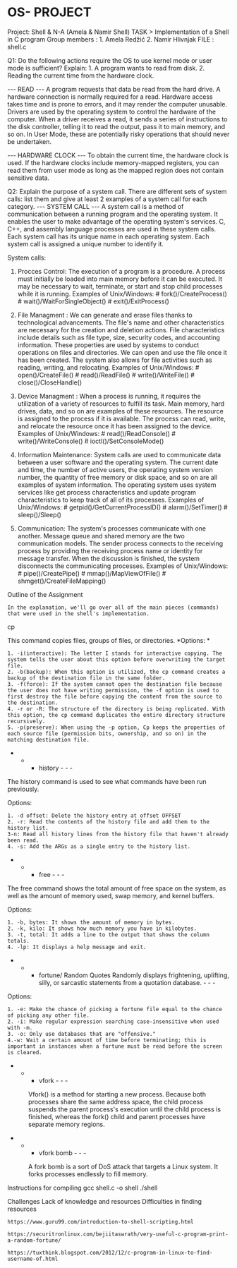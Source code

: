 # OS- PROJECT

Project: Shell & N-A (Amela & Namir Shell)
TASK >  Implementation of a Shell in C program
Group members : 1. Amela Redžić
                2. Namir Hlivnjak
FILE :  shell.c

Q1: Do the following actions require the OS to use kernel mode or user mode is sufficient?
    Explain:
            1. A program wants to read from disk.
            2. Reading the current time from the hardware clock.

--- READ ---
        A program requests that data be read from the hard drive. A hardware connection is normally required for a read. Hardware access takes time and is prone to errors, and it may render the computer unusable. Drivers are used by the operating system to control the hardware of the computer. When a driver receives a read, it sends a series of instructions to the disk controller, telling it to read the output, pass it to main memory, and so on. In User Mode, these are potentially risky operations that should never be undertaken.

--- HARDWARE CLOCK ---
        To obtain the current time, the hardware clock is used. If the hardware clocks include memory-mapped registers, you can read them from user mode as long as the mapped region does not contain sensitive data.



Q2: Explain the purpose of a system call. There are different sets of system calls: list them and give at least 2 examples of a system call for each category.
--- SYSTEM CALL ---
            A system call is a method of communication between a running program and the operating system. It enables the user to make advantage of the operating system's services. C, C++, and assembly language processes are used in these system calls. Each system call has its unique name in each operating system. Each system call is assigned a unique number to identify it.



System calls: 
1. Procces Control:
    The execution of a program is a procedure. A process must initially be loaded into main memory before it can be executed. It may be necessary to wait,        terminate, or start and stop child processes while it is running.
    Examples of Unix/Windows:
        # fork()/CreateProcess()
        # wait()/WaitForSingleObject()
        # exit()/ExitProcess()

2. File Managment :
    We can generate and erase files thanks to technological advancements. The file's name and other characteristics are necessary for the creation and deletion actions. File characteristics include details such as file type, size, security codes, and accounting information. These properties are used by systems to conduct operations on files and directories. We can open and use the file once it has been created. The system also allows for file activities such as reading, writing, and relocating.
    Examples of Unix/Windows:
        # open()/CreateFile()
        # read()/ReadFile()
        # write()/WriteFile()
        # close()/CloseHandle()


3. Device Managment : 
    When a process is running, it requires the utilization of a variety of resources to fulfill its task. Main memory, hard drives, data, and so on are examples of these resources. The resource is assigned to the process if it is available. The process can read, write, and relocate the resource once it has been assigned to the device.
    Examples of Unix/Windows:
        # read()/ReadConsole()
        # write()/WriteConsole()
        # ioctl()/SetConsoleMode()


4.  Information Maintenance:
    System calls are used to communicate data between a user software and the operating system. The current date and time, the number of active users, the operating system version number, the quantity of free memory or disk space, and so on are all examples of system information. The operating system uses system services like get process characteristics and update program characteristics to keep track of all of its processes.
    Examples of Unix/Windows:
        # getpid()/GetCurrentProcessID()
        # alarm()/SetTimer()
        # sleep()/Sleep()


5. Communication:
    The system's processes communicate with one another. Message queue and shared memory are the two communication models. The sender process connects to the receiving process by providing the receiving process name or identity for message transfer. When the discussion is finished, the system disconnects the communicating processes.
    Examples of Unix/Windows:
        # pipe()/CreatePipe()
        # mmap()/MapViewOfFile()
        # shmget()/CreateFileMapping()


Outline of the Assignment
    
    In the explanation, we'll go over all of the main pieces (commands) that were used in the shell's implementation.

cp

This command copies files, groups of files, or directories. *Options: *

    1. -i(interactive): The letter I stands for interactive copying. The system tells the user about this option before overwriting the target file.
    2. -b(backup): When this option is utilized, the cp command creates a backup of the destination file in the same folder.
    3. -f(force): If the system cannot open the destination file because the user does not have writing permission, the -f option is used to first destroy the file before copying the content from the source to the destination.
    4. -r or -R: The structure of the directory is being replicated. With this option, the cp command duplicates the entire directory structure recursively.
    5. -p(preserve): When using the -p option, Cp keeps the properties of each source file (permission bits, ownership, and so on) in the matching destination file.


 - - - history - - - 

The history command is used to see what commands have been run previously.

Options:

    1. -d offset: Delete the history entry at offset OFFSET
    2. -r: Read the contents of the history file and add them to the history list.
    3-n: Read all history lines from the history file that haven't already been read.
    4. -s: Add the ARGs as a single entry to the history list.
    
- - - free - - -

The free command shows the total amount of free space on the system, as well as the amount of memory used, swap memory, and kernel buffers.

Options:

    1. -b, bytes: It shows the amount of memory in bytes.
    2. -k, kilo: It shows how much memory you have in kilobytes.
    3. -t, total: It adds a line to the output that shows the column totals.
    4. -lp: It displays a help message and exit.


- - - fortune/ Random Quotes Randomly displays frightening, uplifting, silly, or sarcastic statements from a quotation database. - - -

Options:

    1. -e: Make the chance of picking a fortune file equal to the chance of picking any other file.
    2. -i: Make regular expression searching case-insensitive when used with -m.
    3. -o: Only use databases that are "offensive."
    4.-w: Wait a certain amount of time before terminating; this is important in instances when a fortune must be read before the screen is cleared.


- - - vfork - - -

    Vfork() is a method for starting a new process. Because both processes share the same address space, the child process suspends the parent process's execution until the child process is finished, whereas the fork() child and parent processes have separate memory regions.

- - - vfork bomb - - -

    A fork bomb is a sort of DoS attack that targets a Linux system. It forks processes endlessly to fill memory.

Instructions for compiling
    gcc shell.c -o shell
    ./shell



Challenges
    Lack of knowledge and resources
    Difficulties in finding resources
    
    https://www.guru99.com/introduction-to-shell-scripting.html

    https://securitronlinux.com/bejiitaswrath/very-useful-c-program-print-a-random-fortune/

    https://tuxthink.blogspot.com/2012/12/c-program-in-linux-to-find-username-of.html



